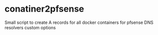 # conatiner2pfsense
Small script to create A records for all docker containers for pfsense DNS resolvers custom options
